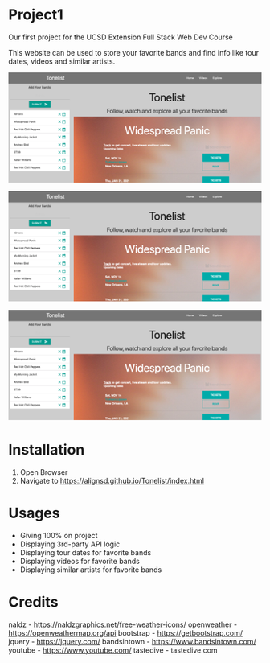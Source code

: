 # Project1
Our first project for the UCSD Extension Full Stack Web Dev Course

This website can be used to store your favorite bands and find info like tour dates, videos and similar artists.

![tonelist homepage image](./Assets/images/homepage.png)

![tonelist videos image](./Assets/images/homepage.png)

![tonelist explore image](./Assets/images/homepage.png)

# Installation

1. Open Browser
2. Navigate to https://alignsd.github.io/Tonelist/index.html

# Usages

- Giving 100% on project
- Displaying 3rd-party API logic
- Displaying tour dates for favorite bands
- Displaying videos for favorite bands
- Displaying similar artists for favorite bands

# Credits

naldz - https://naldzgraphics.net/free-weather-icons/
openweather - https://openweathermap.org/api
bootstrap - https://getbootstrap.com/
jquery - https://jquery.com/
bandsintown - https://www.bandsintown.com/
youtube - https://www.youtube.com/
tastedive - tastedive.com